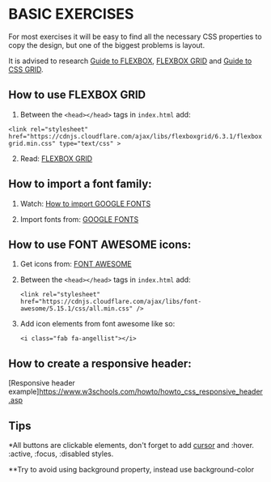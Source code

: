  # BASIC EXERCISES

For most exercises it will be easy to find all the necessary CSS properties to copy the design, but one of the biggest problems is layout.

It is advised to research [Guide to FLEXBOX](https://css-tricks.com/snippets/css/a-guide-to-flexbox/), [FLEXBOX GRID](http://flexboxgrid.com/) and [Guide to CSS GRID](https://css-tricks.com/snippets/css/complete-guide-grid/).

## How to use FLEXBOX GRID

1. Between the `<head></head>` tags in `index.html` add: 

`<link rel="stylesheet" href="https://cdnjs.cloudflare.com/ajax/libs/flexboxgrid/6.3.1/flexboxgrid.min.css" type="text/css" >`

2. Read: [FLEXBOX GRID](http://flexboxgrid.com/)

## How to import a font family:
1. Watch: [How to import GOOGLE FONTS](https://www.youtube.com/watch?v=Z3JR6mEWEEo&ab_channel=IanSchoonover)

2. Import fonts from: [GOOGLE FONTS](https://fonts.google.com/)

## How to use FONT AWESOME icons:
1. Get icons from: [FONT AWESOME](https://fontawesome.com/icons?d=gallery)
2. Between the `<head></head>` tags in `index.html` add: 

    `<link rel="stylesheet" href="https://cdnjs.cloudflare.com/ajax/libs/font-awesome/5.15.1/css/all.min.css" />`
3. Add icon elements from font awesome like so: 

    `<i class="fab fa-angellist"></i>`

## How to create a responsive header:
[Responsive header example]https://www.w3schools.com/howto/howto_css_responsive_header.asp
    
## Tips

*All buttons are clickable elements, don't forget to add [cursor](https://www.w3schools.com/cssref/pr_class_cursor.asp) and :hover. :active, :focus, :disabled styles.

**Try to avoid using background property, instead use background-color
